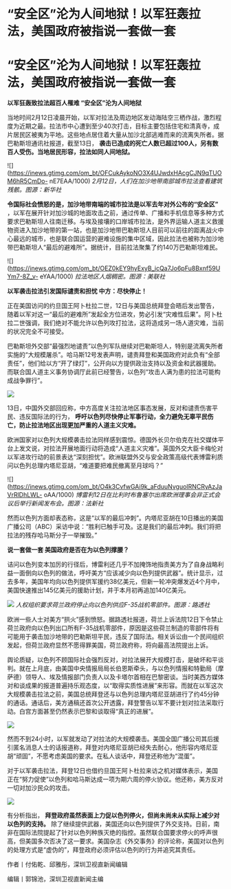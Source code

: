 # “安全区”沦为人间地狱！以军狂轰拉法，美国政府被指说一套做一套

# “安全区”沦为人间地狱！以军狂轰拉法，美国政府被指说一套做一套

**以军狂轰致拉法超百人罹难 “安全区”沦为人间地狱**

当地时间2月12日凌晨开始，以军对拉法及周边地区发动海陆空三栖作战，激烈程度为近期之最。拉法市中心遭到至少40次打击，目标主要包括住宅和清真寺，成片居民区被夷为平地。这些地点居住着大量从加沙北部逃难而来的流离失所者。据巴勒斯坦通讯社报道，截至13日，
**袭击已造成的死亡人数已超过100人，另有数百人受伤。当地居民形容，拉法如同人间地狱。**

![](https://inews.gtimg.com/om_bt/OFCukAykoNO3X4UJwdxHAcgCJN9qTUOM6hR5CmDo-
nE7EAA/1000) _2月12日，人们在加沙地带南部城市拉法查看建筑残骸。图源：新华社_

**令国际社会愤怒的是，加沙地带南端的城市拉法是以军去年对外公布的“安全区”**
，以军在展开针对加沙城的地面攻击之前，通过传单、广播和手机信息等多种方式要求巴勒斯坦人往南迁移。与埃及接壤的口岸城市拉法，是外界运输人道主义救援物资进入加沙地带的第一站，也是加沙地带巴勒斯坦人目前可以前往的距离战火中心最远的城市，也是联合国运营的避难设施的集中区域，因此拉法也被称为加沙地带巴勒斯坦人“最后的避难所”。据统计，目前拉法聚集了约140万巴勒斯坦难民。

![](https://inews.gtimg.com/om_bt/OEZ0kEY9hyExyB_icQa7Jo6pFu8Bxnf59UYm7-8Z_v-
eYAA/1000) _拉法地区人烟稠密。图源：美联社_

**以军袭击拉法引发国际谴责和担忧 中方：尽快停止！**

正在美国访问的约旦国王阿卜杜拉二世，12日与美国总统拜登会晤后发出警告，随着以军对这一“最后的避难所”发起全方位进攻，势必引发“灾难性后果”。阿卜杜拉二世强调，我们绝对不能允许以色列攻打拉法，这将造成另一场人道灾难，当前的状况完全不可接受。

巴勒斯坦外交部“最强烈地谴责”以色列军队继续对巴勒斯坦人，特别是流离失所者实施的“大规模屠杀”。哈马斯12号发表声明，谴责拜登和美国政府对此负有“全部责任”，他们给以方“开了绿灯”，公开向以方提供政治支持以及资金和武器援助。而联合国人道主义事务协调厅此前已经警告，以色列“攻击人满为患的拉法可能构成战争罪行”。

![](https://inews.gtimg.com/om_bt/OymqyrX_fcjISmuih6JpSaC_WzUuxIH3IV2Qlt2WcyWeAAA/1000)

13日，中国外交部回应称，中方高度关注拉法地区事态发展，反对和谴责伤害平民、违反国际法的行为，
**呼吁以色列尽快停止军事行动，全力避免无辜平民伤亡，防止拉法地区出现更加严重的人道主义灾难。**

欧洲国家对以色列大规模袭击拉法同样感到震惊。德国外长贝尔伯克在社交媒体平台上发文说，对拉法开展地面行动将造成“人道主义灾难”。英国外交大臣卡梅伦对以军进攻行动的前景表达“深刻担忧”。欧洲联盟外交与安全政策高级代表博雷利质问以色列总理内塔尼亚胡，“难道要把难民撤离至月球吗？”

![](https://inews.gtimg.com/om_bt/O4k3CvfwGAi9k_aFduuNvguoIRNCRyAzJaVrRlDhLWL-
oAA/1000) _博雷利12日在比利时布鲁塞尔出席欧洲理事会非正式会议后举行新闻发布会。图源：法新社_

然而以色列方面却表态称，这是“以军的最后冲刺”。内塔尼亚胡在10日播出的美国广播公司（ABC）采访中说：“胜利已触手可及。这是我们的最后冲刺。我们将把拉法的残存哈马斯分子一举摧毁。”

**说一套做一套 美国政府是否在为以色列撑腰？**

诘问以色列变本加厉的行径后，博雷利还几乎不加掩饰地指责美方为了自身战略利益一面倒向以色列的做法，呼吁美方“应该减少向以色列提供武器”。统计显示，过去多年，美国年均向以色列提供军援约38亿美元，但新一轮冲突爆发近4个月中，美国快速推出145亿美元的援助计划，并于本月初再追加140亿美元。

![](https://inews.gtimg.com/om_bt/OEbPMeJQqvCVWhzwDUd2JogsxIYKKLjUOHPCje8d-DODsAA/1000)
_人权组织要求荷兰政府停止向以色列供应F-35战机零部件。图源：路透社_

欧洲一些人士对美方“拱火”感到愤怒。据路透社报道，荷兰上诉法院12日下令禁止荷兰政府向以色列出口所有F-35战机零部件，原因是这些荷兰制造的零部件将有可能用于袭击加沙地带的巴勒斯坦平民，违反了国际法。相关诉讼由一个民间组织发起，但荷兰政府显然不愿得罪美国，荷兰政府称，将向最高法院提出上诉。

舆论质疑，以色列不顾国际社会强烈反对，对拉法展开大规模打击，是破坏和平谈判。就在上月底，由美国中央情报局局长伯恩斯牵头，与以色列情报和特勤局（摩萨德）领导人、埃及情报部门负责人以及卡塔尔首相在巴黎密谈。当时美西方媒体对和谈成果的报道普遍持乐观态度，以“取得实质性进展”来形容。而就在以军这次大规模袭击拉法之前，美国总统拜登还与以色列总理内塔尼亚胡进行了约45分钟的通话。通话后，美方通稿还首次公开透露，拜登警告以军不要计划对拉法采取行动。白宫方面甚至仍然表示巴黎和谈取得“真正的进展”。

![](https://inews.gtimg.com/om_bt/OKx46GH2z0zAfeAUQxu6Zmd466NpYuaQ9owQGft8L_pewAA/1000)

然而不到24小时，以军就发动了对拉法的大规模袭击。美国全国广播公司其后援引匿名消息人士的话报道称，拜登对内塔尼亚胡已经失去耐心，他形容内塔尼亚胡“顽固”，不愿考虑美国的要求。在私人谈话中，拜登还称他为“混蛋”。

对于以军袭击拉法，拜登12日也借约旦国王阿卜杜拉来访之机对媒体表示，美国正在“努力促使”以色列和哈马斯达成一项为期六周的停火协议。他还称，美方反对一切对加沙民众的攻击。

![](https://inews.gtimg.com/om_bt/OOHmYRBc4AWfoQo0hTAXmRU1z-LrMFXzCeEzIa465kvc4AA/1000)

有分析指出， **拜登政府虽然表面上力促以色列停火，但尚未尚未从实际上减少对以色列的支持。**
除了继续提供武器，美国还向以色列提供了外交支持。日前，南非在国际法院提起了针对以色列种族灭绝的指控。虽然联合国要求停火的呼声很高，但美国多次否决了这一要求。美国杂志《外交事务》的评论称，美国对以色列的处理方式是“虚伪的”，拜登政府必须评估以色列的行为并追究其责任。

作者丨付佑乾、邱雅彤，深圳卫视直新闻编辑

编辑丨郭锦池，深圳卫视直新闻主编

